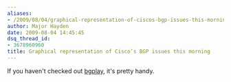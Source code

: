 ```yaml
---
aliases:
- /2009/08/04/graphical-representation-of-ciscos-bgp-issues-this-morning/
author: Major Hayden
date: 2009-08-04 14:45:45
dsq_thread_id:
- 3678960960
title: Graphical representation of Cisco’s BGP issues this morning
---
```


If you haven't checked out [bgplay][1], it's pretty handy.

 [1]: http://bgplay.routeviews.org/bgplay/